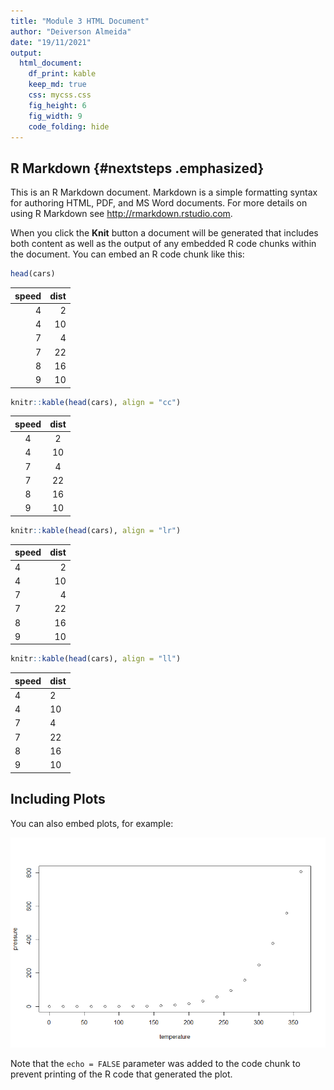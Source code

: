 ```yaml
---
title: "Module 3 HTML Document"
author: "Deiverson Almeida"
date: "19/11/2021"
output: 
  html_document:
    df_print: kable
    keep_md: true 
    css: mycss.css
    fig_height: 6
    fig_width: 9
    code_folding: hide
---
```




## R Markdown {#nextsteps .emphasized}

This is an R Markdown document. Markdown is a simple formatting syntax for authoring HTML, PDF, and MS Word documents. For more details on using R Markdown see <http://rmarkdown.rstudio.com>.

When you click the **Knit** button a document will be generated that includes both content as well as the output of any embedded R code chunks within the document. You can embed an R code chunk like this:


```r
head(cars)
```

<div class="kable-table">

| speed| dist|
|-----:|----:|
|     4|    2|
|     4|   10|
|     7|    4|
|     7|   22|
|     8|   16|
|     9|   10|

</div>



```r
knitr::kable(head(cars), align = "cc")
```



| speed | dist |
|:-----:|:----:|
|   4   |  2   |
|   4   |  10  |
|   7   |  4   |
|   7   |  22  |
|   8   |  16  |
|   9   |  10  |

```r
knitr::kable(head(cars), align = "lr")
```



|speed | dist|
|:-----|----:|
|4     |    2|
|4     |   10|
|7     |    4|
|7     |   22|
|8     |   16|
|9     |   10|

```r
knitr::kable(head(cars), align = "ll")
```



|speed |dist |
|:-----|:----|
|4     |2    |
|4     |10   |
|7     |4    |
|7     |22   |
|8     |16   |
|9     |10   |



## Including Plots

You can also embed plots, for example:

![](index_files/figure-html/pressure-1.png)<!-- -->

Note that the `echo = FALSE` parameter was added to the code chunk to prevent printing of the R code that generated the plot.

